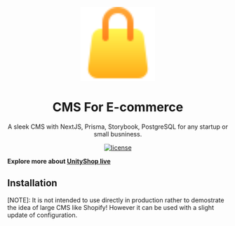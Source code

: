 <div align='center'>

<img
  height='170'
  width='170'
  alt='A vector shop logo'
  src='public/brand.svg' />

# CMS For E-commerce

<p> A sleek CMS with NextJS, Prisma, Storybook, PostgreSQL for any startup or small busniness.</p>

[![license](https://badgen.now.sh/badge/license/MIT)](./LICENSE.md)

</div>

**Explore more about [UnityShop live](https://unityshop-cms.vercel.com)**

## Installation

<p> [NOTE]: It is not intended to use directly in production rather to demostrate the idea of large CMS like Shopify! However it can be used with a slight update of configuration.</p>